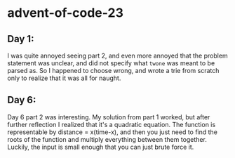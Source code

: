 # advent-of-code-23

## Day 1:

I was quite annoyed seeing part 2, and even more annoyed that the problem statement
was unclear, and did not specify what `twone` was meant to be parsed as. So I happened
to choose wrong, and wrote a trie from scratch only to realize that it was all for naught.

## Day 6:

Day 6 part 2 was interesting. My solution from part 1 worked, but after further
reflection I realized that it's a quadratic equation. The function is representable
by distance = x(time-x), and then you just need to find the roots of the function
and multiply everything between them together. Luckily, the input is small enough that you
can just brute force it.
